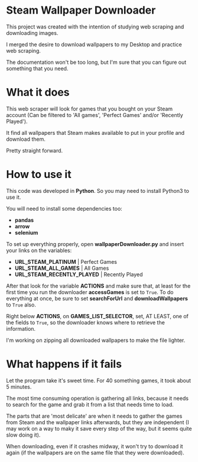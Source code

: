 # Steam Wallpaper Downloader
This project was created with the intention of studying web scraping and downloading images.

I merged the desire to download wallpapers to my Desktop and practice web scraping.

The documentation won't be too long, but I'm sure that you can figure out something that you need.

# What it does
This web scraper will look for games that you bought on your Steam account (Can be filtered to 'All games', 'Perfect Games' and/or 'Recently Played').

It find all wallpapers that Steam makes available to put in your profile and download them.

Pretty straight forward.

# How to use it

This code was developed in **Python**. So you may need to install Python3 to use it.

You will need to install some dependencies too:
- **pandas**
- **arrow**
- **selenium**

To set up everything properly, open **wallpaperDownloader.py** and insert your links on the variables:
- **URL_STEAM_PLATINUM** | Perfect Games
- **URL_STEAM_ALL_GAMES** | All Games
- **URL_STEAM_RECENTLY_PLAYED** | Recently Played

After that look for the variable **ACTIONS** and make sure that, at least for the first time you run the downloader **accessGames** is set to `True`. To do everything at once, be sure to set **searchForUrl** and **downloadWallpapers** to `True` also.

Right below **ACTIONS**, on **GAMES_LIST_SELECTOR**, set, AT LEAST, one of the fields to `True`, so the downloader knows where to retrieve the information.

I'm working on zipping all downloaded wallpapers to make the file lighter.

# What happens if it fails
Let the program take it's sweet time. For 40 something games, it took about 5 minutes.

The most time consuming operation is gathering all links, because it needs to search for the game and grab it from a list that needs time to load.

The parts that are 'most delicate' are when it needs to gather the games from Steam and the wallpaper links afterwards, but they are independent (I may work on a way to maky it save every step of the way, but it seems quite slow doing it).

When downloading, even if it crashes midway, it won't try to download it again (if the wallpapers are on the same file that they were downloaded).